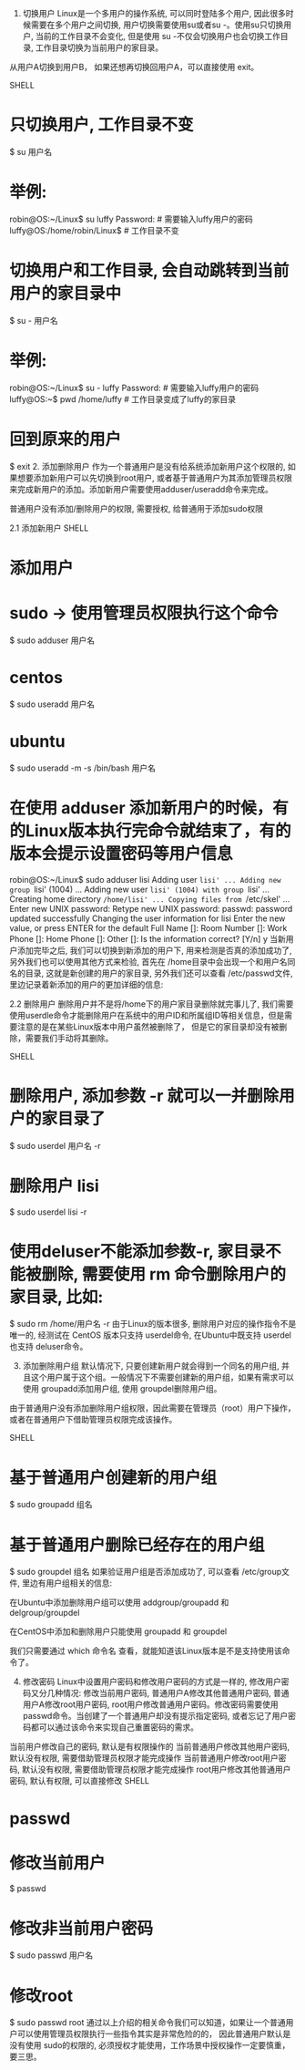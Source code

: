 1. 切换用户
Linux是一个多用户的操作系统, 可以同时登陆多个用户, 因此很多时候需要在多个用户之间切换, 用户切换需要使用su或者su -。使用su只切换用户, 当前的工作目录不会变化, 但是使用 su -不仅会切换用户也会切换工作目录, 工作目录切换为当前用户的家目录。

从用户A切换到用户B， 如果还想再切换回用户A，可以直接使用 exit。

SHELL

# 只切换用户, 工作目录不变
$ su 用户名
# 举例:
robin@OS:~/Linux$ su luffy
Password:                       # 需要输入luffy用户的密码
luffy@OS:/home/robin/Linux$	    # 工作目录不变

# 切换用户和工作目录, 会自动跳转到当前用户的家目录中
$ su - 用户名
# 举例:
robin@OS:~/Linux$ su - luffy
Password: 		# 需要输入luffy用户的密码
luffy@OS:~$ pwd
/home/luffy		# 工作目录变成了luffy的家目录

# 回到原来的用户
$ exit
2. 添加删除用户
作为一个普通用户是没有给系统添加新用户这个权限的, 如果想要添加新用户可以先切换到root用户, 或者基于普通用户为其添加管理员权限来完成新用户的添加。添加新用户需要使用adduser/useradd命令来完成。

普通用户没有添加/删除用户的权限, 需要授权, 给普通用于添加sudo权限

2.1 添加新用户
SHELL

# 添加用户
# sudo -> 使用管理员权限执行这个命令
$ sudo adduser 用户名

# centos
$ sudo useradd 用户名

# ubuntu
$ sudo useradd -m -s /bin/bash  用户名

# 在使用 adduser 添加新用户的时候，有的Linux版本执行完命令就结束了，有的版本会提示设置密码等用户信息
robin@OS:~/Linux$ sudo adduser lisi
Adding user `lisi' ...
Adding new group `lisi' (1004) ...
Adding new user `lisi' (1004) with group `lisi' ...
Creating home directory `/home/lisi' ...
Copying files from `/etc/skel' ...
Enter new UNIX password: 
Retype new UNIX password: 
passwd: password updated successfully
Changing the user information for lisi
Enter the new value, or press ENTER for the default
        Full Name []: 
        Room Number []: 
        Work Phone []: 
        Home Phone []: 
        Other []: 
Is the information correct? [Y/n] y
当新用户添加完毕之后, 我们可以切换到新添加的用户下, 用来检测是否真的添加成功了, 另外我们也可以使用其他方式来检验, 首先在 /home目录中会出现一个和用户名同名的目录, 这就是新创建的用户的家目录, 另外我们还可以查看 /etc/passwd文件, 里边记录着新添加的用户的更加详细的信息:


2.2 删除用户
删除用户并不是将/home下的用户家目录删除就完事儿了, 我们需要使用userdle命令才能删除用户在系统中的用户ID和所属组ID等相关信息，但是需要注意的是在某些Linux版本中用户虽然被删除了， 但是它的家目录却没有被删除，需要我们手动将其删除。

SHELL
# 删除用户, 添加参数 -r 就可以一并删除用户的家目录了
$ sudo userdel 用户名 -r

# 删除用户 lisi
$ sudo userdel lisi -r

# 使用deluser不能添加参数-r, 家目录不能被删除, 需要使用 rm 命令删除用户的家目录, 比如:
$ sudo rm /home/用户名 -r
由于Linux的版本很多, 删除用户对应的操作指令不是唯一的, 经测试在 CentOS 版本只支持 userdel命令, 在Ubuntu中既支持 userdel 也支持 deluser命令。

3. 添加删除用户组
默认情况下, 只要创建新用户就会得到一个同名的用户组, 并且这个用户属于这个组。一般情况下不需要创建新的用户组，如果有需求可以使用 groupadd添加用户组, 使用 groupdel删除用户组。

由于普通用户没有添加删除用户组权限，因此需要在管理员（root）用户下操作，或者在普通用户下借助管理员权限完成该操作。

SHELL

# 基于普通用户创建新的用户组
$ sudo groupadd 组名

# 基于普通用户删除已经存在的用户组
$ sudo groupdel 组名
如果验证用户组是否添加成功了, 可以查看 /etc/group文件, 里边有用户组相关的信息:


在Ubuntu中添加删除用户组可以使用 addgroup/groupadd 和 delgroup/groupdel

在CentOS中添加和删除用户只能使用 groupadd 和 groupdel

我们只需要通过 which 命令名 查看，就能知道该Linux版本是不是支持使用该命令了。

4. 修改密码
Linux中设置用户密码和修改用户密码的方式是一样的, 修改用户密码又分几种情况: 修改当前用户密码, 普通用户A修改其他普通用户密码, 普通用户A修改root用户密码, root用户修改普通用户密码。修改密码需要使用passwd命令。当创建了一个普通用户却没有提示指定密码, 或者忘记了用户密码都可以通过该命令来实现自己重置密码的需求。

当前用户修改自己的密码, 默认是有权限操作的
当前普通用户修改其他用户密码, 默认没有权限, 需要借助管理员权限才能完成操作
当前普通用户修改root用户密码, 默认没有权限, 需要借助管理员权限才能完成操作
root用户修改其他普通用户密码, 默认有权限, 可以直接修改
SHELL

# passwd
# 修改当前用户
$ passwd

# 修改非当前用户密码
$ sudo passwd 用户名

# 修改root
$ sudo passwd root
通过以上介绍的相关命令我们可以知道，如果让一个普通用户可以使用管理员权限执行一些指令其实是非常危险的的， 因此普通用户默认是没有使用 sudo的权限的, 必须授权才能使用，工作场景中授权操作一定要慎重，要三思。



